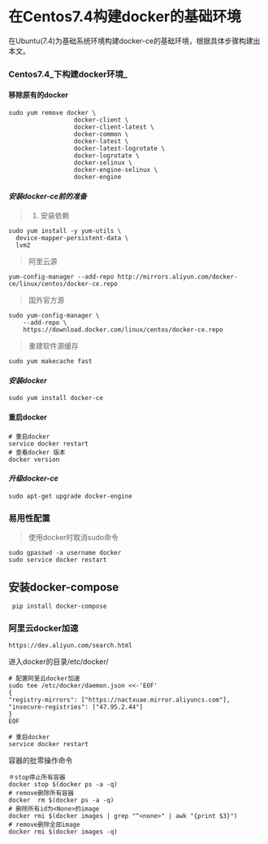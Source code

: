 # 在Centos7.4构建docker的基础环境

在Ubuntu\(7.4\)为基础系统环境构建docker-ce的基础环境，根据具体步骤构建出本文。

### Centos7.4_下构建docker环境_

#### 移除原有的docker

```
sudo yum remove docker \
                  docker-client \
                  docker-client-latest \
                  docker-common \
                  docker-latest \
                  docker-latest-logrotate \
                  docker-logrotate \
                  docker-selinux \
                  docker-engine-selinux \
                  docker-engine
```

#### _安装docker-ce前的准备_

> 1. 安装依赖

```
sudo yum install -y yum-utils \
  device-mapper-persistent-data \
  lvm2
```

> 阿里云源

```
yum-config-manager --add-repo http://mirrors.aliyun.com/docker-ce/linux/centos/docker-ce.repo
```

> 国外官方源

```
sudo yum-config-manager \
    --add-repo \
    https://download.docker.com/linux/centos/docker-ce.repo
```

> 重建软件源缓存

```
sudo yum makecache fast
```

#### _安装docker_

```
sudo yum install docker-ce
```

#### 重启docker

```
# 重启docker
service docker restart
# 查看docker 版本
docker version
```

#### _升级docker-ce_

```
sudo apt-get upgrade docker-engine
```

### 易用性配置

> 使用docker时取消sudo命令

```
sudo gpasswd -a username docker  
sudo service docker restart
```

## 安装docker-compose

```
 pip install docker-compose
```

### 阿里云docker加速

```
https://dev.aliyun.com/search.html
```

进入docker的目录/etc/docker/

```
# 配置阿里云docker加速
sudo tee /etc/docker/daemon.json <<-'EOF'
{
"registry-mirrors": ["https://nactxuae.mirror.aliyuncs.com"],
"insecure-registries": ["47.95.2.44"]
}
EOF

# 重启docker
service docker restart
```

容器的批零操作命令

```
＃stop停止所有容器
docker stop $(docker ps -a -q) 
# remove删除所有容器
docker  rm $(docker ps -a -q)
# 删除所有id为<None>的image
docker rmi $(docker images | grep "^<none>" | awk "{print $3}")
# remove删除全部image
docker rmi $(docker images -q)
```



